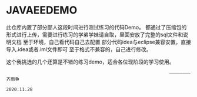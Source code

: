# JAVAEEDEMO
此仓库内置了部分鄙人这段时间进行测试练习的代码Demo。
都通过了压缩包的形式进行上传，需要进行练习的学弟学妹请自取，里面安放了完整的sql文件和说明文档
至于环境，自己看代码自己去配置
部分代码idea与eclipse兼容安置，直接导入.idea或者.iml文件即可
至于格式不兼容的，自己进行修改。

这个我挑选的几个还算是不错的练习demo，适合各位现阶段的学习使用。


                                                       
                                                       
                                                                  ————————齐雨争
                                                                          2020.11.28
